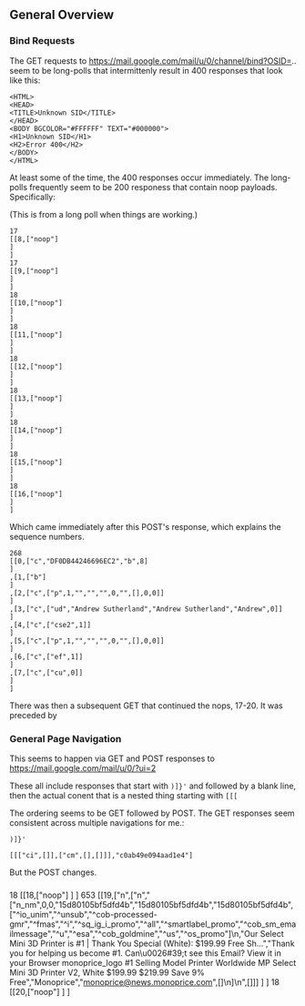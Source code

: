 ## General Overview ##

### Bind Requests ###

The GET requests to https://mail.google.com/mail/u/0/channel/bind?OSID=..
seem to be long-polls that intermittenly result in 400 responses that look like
this:
```
<HTML>
<HEAD>
<TITLE>Unknown SID</TITLE>
</HEAD>
<BODY BGCOLOR="#FFFFFF" TEXT="#000000">
<H1>Unknown SID</H1>
<H2>Error 400</H2>
</BODY>
</HTML>
```

At least some of the time, the 400 responses occur immediately.  The long-polls
frequently seem to be 200 responess that contain noop payloads.  Specifically:

(This is from a long poll when things are working.)
```
17
[[8,["noop"]
]
]
17
[[9,["noop"]
]
]
18
[[10,["noop"]
]
]
18
[[11,["noop"]
]
]
18
[[12,["noop"]
]
]
18
[[13,["noop"]
]
]
18
[[14,["noop"]
]
]
18
[[15,["noop"]
]
]
18
[[16,["noop"]
]
]
```

Which came immediately after this POST's response, which explains the sequence
numbers.
```
268
[[0,["c","DF0DB44246696EC2","b",8]
]
,[1,["b"]
]
,[2,["c",["p",1,"","","",0,"",[],0,0]]
]
,[3,["c",["ud","Andrew Sutherland","Andrew Sutherland","Andrew",0]]
]
,[4,["c",["cse2",1]]
]
,[5,["c",["p",1,"","","",0,"",[],0,0]]
]
,[6,["c",["ef",1]]
]
,[7,["c",["cu",0]]
]
]
```

There was then a subsequent GET that continued the nops, 17-20.  It was preceded
by

### General Page Navigation ###

This seems to happen via GET and POST responses to
https://mail.google.com/mail/u/0/?ui=2

These all include responses that start with `)]}'` and followed by a blank line,
then the actual conent that is a nested thing starting with `[[[`

The ordering seems to be GET followed by POST.  The GET responses seem
consistent across multiple navigations for me.:
```
)]}'

[[["ci",[]],["cm",[],[]]],"c0ab49e094aad1e4"]
```

But the POST changes.

###  ###


18
[[18,["noop"]
]
]
653
[[19,["n",["n","[\"n_nm\",0,0,\"15d80105bf5dfd4b\",\"15d80105bf5dfd4b\",\"15d80105bf5dfd4b\",[\"^io_unim\",\"^unsub\",\"^cob-processed-gmr\",\"^fmas\",\"^i\",\"^sq_ig_i_promo\",\"^all\",\"^smartlabel_promo\",\"^cob_sm_emailmessage\",\"^u\",\"^esa\",\"^cob_goldmine\",\"^us\",\"^os_promo\"]\n,\"Our Select Mini 3D Printer is #1 | Thank You Special (White): $199.99 Free Sh...\",\"Thank you for helping us become #1. Can\\u0026#39;t see this Email? View it in your Browser monoprice_logo #1 Selling Model Printer Worldwide MP Select Mini 3D Printer V2, White $199.99 $219.99 Save 9% Free\",\"Monoprice\",\"monoprice@news.monoprice.com\",[]\n]\n",[]]]
]
]
18
[[20,["noop"]
]
]
